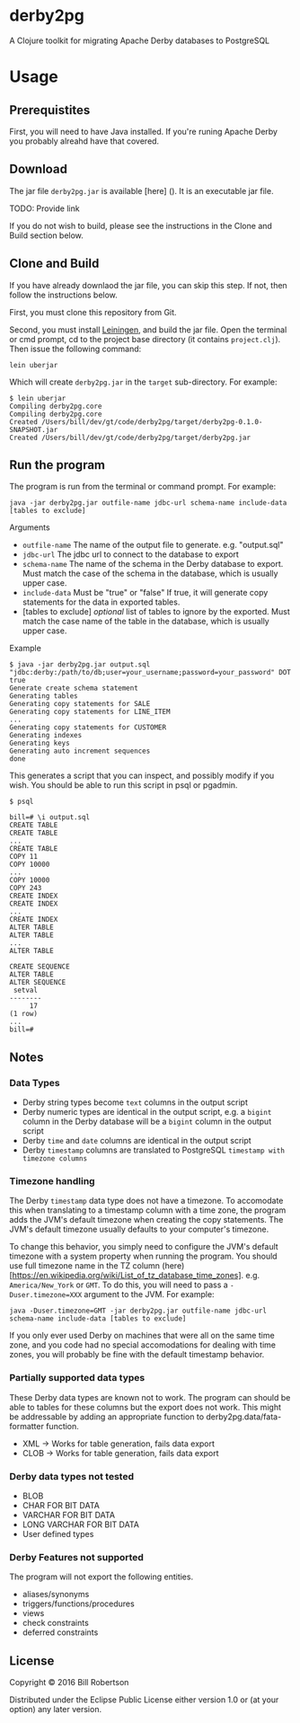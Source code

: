 # derby2pg

A Clojure toolkit for migrating Apache Derby databases to PostgreSQL

# Usage

## Prerequistites

First, you will need to have Java installed. If you're runing Apache
Derby you probably alreahd have that covered.

## Download

The jar file `derby2pg.jar` is available [here] (). It is an
executable jar file.

TODO: Provide link

If you do not wish to build, please see the instructions in the Clone
and Build section below.

## Clone and Build

If you have already downlaod the jar file, you can skip this step. If
not, then follow the instructions below.

First, you must clone this repository from Git.

Second, you must install [Leiningen](http://leiningen.org/), and build
the jar file.  Open the terminal or cmd prompt, cd to the project base
directory (it contains `project.clj`).  Then issue the following
command:

    lein uberjar

Which will create `derby2pg.jar` in the `target` sub-directory. For example:

    $ lein uberjar
    Compiling derby2pg.core
    Compiling derby2pg.core
    Created /Users/bill/dev/gt/code/derby2pg/target/derby2pg-0.1.0-SNAPSHOT.jar
    Created /Users/bill/dev/gt/code/derby2pg/target/derby2pg.jar

## Run the program

The program is run from the terminal or command prompt. For example:

    java -jar derby2pg.jar outfile-name jdbc-url schema-name include-data [tables to exclude]

Arguments

* `outfile-name` The name of the output file to generate. e.g. "output.sql"
* `jdbc-url` The jdbc url to connect to the database to export
* `schema-name` The name of the schema in the Derby database to export. Must match the case of the schema in the database, which is usually upper case.
* `include-data` Must be "true" or "false" If true, it will generate copy statements for the data in exported tables.
* [tables to exclude] *optional* list of tables to ignore by the exported. Must match the case name of the table in the database, which is usually upper case.

Example

    $ java -jar derby2pg.jar output.sql "jdbc:derby:/path/to/db;user=your_username;password=your_password" DOT true
    Generate create schema statement
    Generating tables
    Generating copy statements for SALE
    Generating copy statements for LINE_ITEM
    ...
    Generating copy statements for CUSTOMER
    Generating indexes
    Generating keys
    Generating auto increment sequences
    done

This generates a script that you can inspect, and possibly modify if
you wish. You should be able to run this script in psql or pgadmin.

    $ psql

    bill=# \i output.sql
    CREATE TABLE
    CREATE TABLE
    ...
    CREATE TABLE
    COPY 11
    COPY 10000
    ...
    COPY 10000
    COPY 243
    CREATE INDEX
    CREATE INDEX
    ...
    CREATE INDEX
    ALTER TABLE
    ALTER TABLE
    ...
    ALTER TABLE
    
    CREATE SEQUENCE
    ALTER TABLE
    ALTER SEQUENCE
     setval 
    --------
         17
    (1 row)
    ...
    bill=#

## Notes

### Data Types

* Derby string types become `text` columns in the output script
* Derby numeric types are identical in the output script, e.g. a `bigint` column in the Derby database will be a `bigint` column in the output script
* Derby `time` and `date` columns are identical in the output script
* Derby `timestamp` columns are translated to PostgreSQL `timestamp with timezone columns`

### Timezone handling

The Derby `timestamp` data type does not have a timezone. To
accomodate this when translating to a timestamp column with a time
zone, the program adds the JVM's default timezone when creating the
copy statements. The JVM's default timezone usually defaults to your
computer's timezone.

To change this behavior, you simply need to configure the JVM's
default timezone with a system property when running the program.  You
should use full timezone name in the TZ column
(here)[https://en.wikipedia.org/wiki/List_of_tz_database_time_zones]. e.g. `America/New_York`
or `GMT`. To do this, you will need to pass a `-Duser.timezone=XXX`
argument to the JVM. For example:

    java -Duser.timezone=GMT -jar derby2pg.jar outfile-name jdbc-url schema-name include-data [tables to exclude]

If you only ever used Derby on machines that were all on the same time
zone, and you code had no special accomodations for dealing with time
zones, you will probably be fine with the default timestamp behavior.

### Partially supported data types

These Derby data types are known not to work. The program can should
be able to tables for these columns but the export does not work. This
might be addressable by adding an appropriate function to
derby2pg.data/fata-formatter function.

* XML -> Works for table generation, fails data export
* CLOB -> Works for table generation, fails data export

### Derby data types not tested

* BLOB
* CHAR FOR BIT DATA
* VARCHAR FOR BIT DATA
* LONG VARCHAR FOR BIT DATA
* User defined types

### Derby Features not supported

The program will not export the following entities.

* aliases/synonyms
* triggers/functions/procedures
* views
* check constraints
* deferred constraints

## License

Copyright © 2016 Bill Robertson

Distributed under the Eclipse Public License either version 1.0 or (at
your option) any later version.


